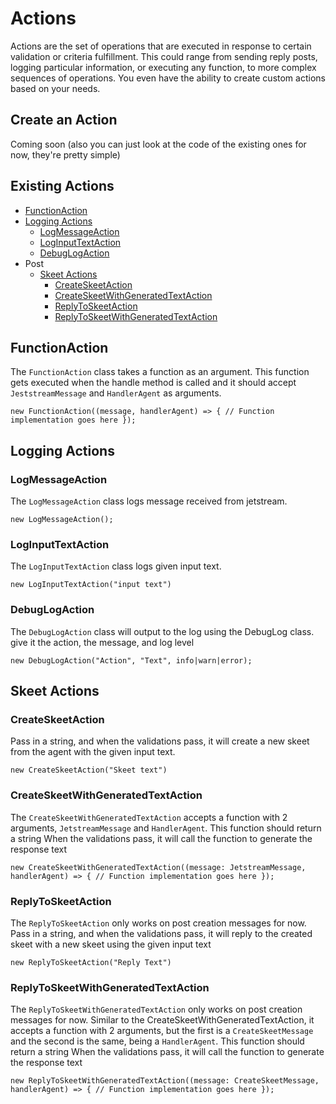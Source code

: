 # Actions

Actions are the set of operations that are executed in response to certain validation or criteria fulfillment. This could range from sending reply posts, logging particular information, or executing any function, to more complex sequences of operations. You even have the ability to create custom actions based on your needs.

## Create an Action

Coming soon (also you can just look at the code of the existing ones for now, they're pretty simple)

## Existing Actions

- [FunctionAction](#functionaction)
- [Logging Actions](#logging-actions)
  - [LogMessageAction](#logmessageaction)
  - [LogInputTextAction](#loginputtextaction)
  - [DebugLogAction](#debuglogaction)
- Post
  - [Skeet Actions](#skeet-actions)
    - [CreateSkeetAction](#createskeetaction)
    - [CreateSkeetWithGeneratedTextAction](#createskeetwithgeneratedtextaction)
    - [ReplyToSkeetAction](#replytoskeetaction)
    - [ReplyToSkeetWithGeneratedTextAction](#replytoskeetwithgeneratedtextaction)

## FunctionAction

The `FunctionAction` class takes a function as an argument. This function gets executed when the handle method is called and it should accept `JeststreamMessage` and `HandlerAgent` as arguments.

`new FunctionAction((message, handlerAgent) => { // Function implementation goes here });`

## Logging Actions

### LogMessageAction

The `LogMessageAction` class logs message received from jetstream.

`new LogMessageAction();`

### LogInputTextAction

The `LogInputTextAction` class logs given input text.

`new LogInputTextAction("input text")`

### DebugLogAction

The `DebugLogAction` class will output to the log using the DebugLog class. give it the action, the message, and log level

`new DebugLogAction("Action", "Text", info|warn|error);`

## Skeet Actions

### CreateSkeetAction

Pass in a string, and when the validations pass, it will create a new skeet from the agent with the given input text.

`new CreateSkeetAction("Skeet text")`

### CreateSkeetWithGeneratedTextAction

The `CreateSkeetWithGeneratedTextAction` accepts a function with 2 arguments, `JetstreamMessage` and `HandlerAgent`. This function should return a string
When the validations pass, it will call the function to generate the response text

`new CreateSkeetWithGeneratedTextAction((message: JetstreamMessage, handlerAgent) => { // Function implementation goes here });`

### ReplyToSkeetAction

The `ReplyToSkeetAction` only works on post creation messages for now.
Pass in a string, and when the validations pass, it will reply to the created skeet with a new skeet using the given input text

`new ReplyToSkeetAction("Reply Text")`

### ReplyToSkeetWithGeneratedTextAction

The `ReplyToSkeetWithGeneratedTextAction` only works on post creation messages for now.
Similar to the CreateSkeetWithGeneratedTextAction, it accepts a function with 2 arguments, but the first is a `CreateSkeetMessage` and the second is the same, being a `HandlerAgent`. This function should return a string
When the validations pass, it will call the function to generate the response text

`new ReplyToSkeetWithGeneratedTextAction((message: CreateSkeetMessage, handlerAgent) => { // Function implementation goes here });`

